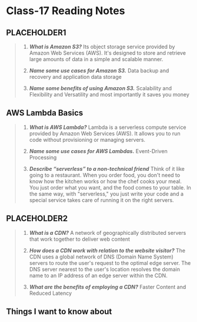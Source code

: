 # Class-17 Reading Notes

## PLACEHOLDER1

> 1. ***What is Amazon S3?***
>   Its object storage service provided by Amazon Web Services (AWS). It's designed to store and retrieve large amounts of data in a simple and scalable manner. 
>
> 2. ***Name some use cases for Amazon S3.***
> Data backup and recovery and application data storage
>
> 3. ***Name some benefits of using Amazon S3.***
> Scalability and Flexibility and Versatility and most importantly it saves you money 
>

## AWS Lambda Basics
> 1. ***What is AWS Lambda?***
> Lambda is a serverless compute service provided by Amazon Web Services (AWS). It allows you to run code without provisioning or managing servers.
>
> 2. ***Name some use cases for AWS Lambdas.***
> Event-Driven Processing
>
> 3. ***Describe “serverless” to a non-technical friend***
> Think of it like going to a restaurant. When you order food, you don't need to know how the kitchen works or how the chef cooks your meal. You just order what you want, and the food comes to your table. In the same way, with "serverless," you just write your code and a special service takes care of running it on the right servers.
>

## PLACEHOLDER2

> 1. ***What is a CDN?***
> A network of geographically distributed servers that work together to deliver web content
>
> 2. ***How does a CDN work with relation to the website visitor?***
> The CDN uses a global network of DNS (Domain Name System) servers to route the user's request to the optimal edge server. The DNS server nearest to the user's location resolves the domain name to an IP address of an edge server within the CDN.
>
> 3. ***What are the benefits of employing a CDN?***
> Faster Content and Reduced Latency
>


## Things I want to know about
